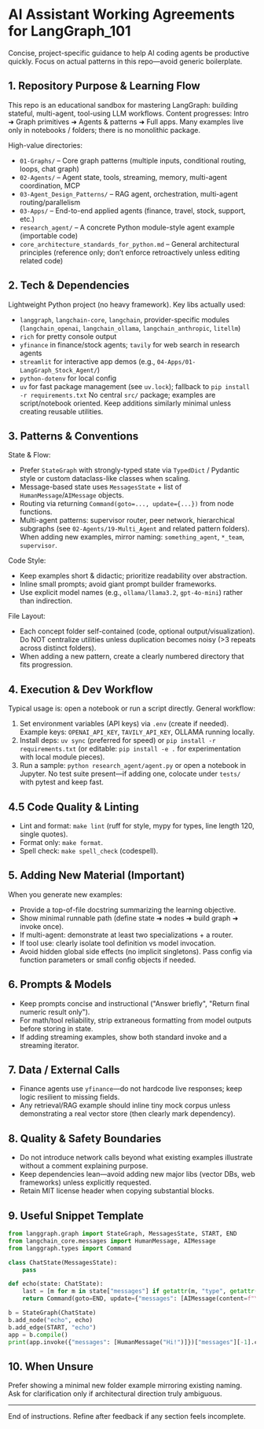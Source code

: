 # AI Assistant Working Agreements for LangGraph_101

Concise, project-specific guidance to help AI coding agents be productive quickly. Focus on actual patterns in this repo—avoid generic boilerplate.

## 1. Repository Purpose & Learning Flow

This repo is an educational sandbox for mastering LangGraph: building stateful, multi-agent, tool-using LLM workflows. Content progresses: Intro ➜ Graph primitives ➜ Agents & patterns ➜ Full apps. Many examples live only in notebooks / folders; there is no monolithic package.

High-value directories:

- `01-Graphs/` – Core graph patterns (multiple inputs, conditional routing, loops, chat graph)
- `02-Agents/` – Agent state, tools, streaming, memory, multi-agent coordination, MCP
- `03-Agent_Design_Patterns/` – RAG agent, orchestration, multi-agent routing/parallelism
- `03-Apps/` – End-to-end applied agents (finance, travel, stock, support, etc.)
- `research_agent/` – A concrete Python module-style agent example (importable code)
- `core_architecture_standards_for_python.md` – General architectural principles (reference only; don’t enforce retroactively unless editing related code)

## 2. Tech & Dependencies

Lightweight Python project (no heavy framework). Key libs actually used:

- `langgraph`, `langchain-core`, `langchain`, provider-specific modules (`langchain_openai`, `langchain_ollama`, `langchain_anthropic`, `litellm`)
- `rich` for pretty console output
- `yfinance` in finance/stock agents; `tavily` for web search in research agents
- `streamlit` for interactive app demos (e.g., `04-Apps/01-LangGraph_Stock_Agent/`)
- `python-dotenv` for local config
- `uv` for fast package management (see `uv.lock`); fallback to `pip install -r requirements.txt`
  No central `src/` package; examples are script/notebook oriented. Keep additions similarly minimal unless creating reusable utilities.

## 3. Patterns & Conventions

State & Flow:

- Prefer `StateGraph` with strongly-typed state via `TypedDict` / Pydantic style or custom dataclass-like classes when scaling.
- Message-based state uses `MessagesState` + list of `HumanMessage`/`AIMessage` objects.
- Routing via returning `Command(goto=..., update={...})` from node functions.
- Multi-agent patterns: supervisor router, peer network, hierarchical subgraphs (see `02-Agents/19-Multi_Agent` and related pattern folders). When adding new examples, mirror naming: `something_agent`, `*_team`, `supervisor`.

Code Style:

- Keep examples short & didactic; prioritize readability over abstraction.
- Inline small prompts; avoid giant prompt builder frameworks.
- Use explicit model names (e.g., `ollama/llama3.2`, `gpt-4o-mini`) rather than indirection.

File Layout:

- Each concept folder self-contained (code, optional output/visualization). Do NOT centralize utilities unless duplication becomes noisy (>3 repeats across distinct folders).
- When adding a new pattern, create a clearly numbered directory that fits progression.

## 4. Execution & Dev Workflow

Typical usage is: open a notebook or run a script directly.
General workflow:

1. Set environment variables (API keys) via `.env` (create if needed). Example keys: `OPENAI_API_KEY`, `TAVILY_API_KEY`, OLLAMA running locally.
2. Install deps: `uv sync` (preferred for speed) or `pip install -r requirements.txt` (or editable: `pip install -e .` for experimentation with local module pieces).
3. Run a sample: `python research_agent/agent.py` or open a notebook in Jupyter.
   No test suite present—if adding one, colocate under `tests/` with pytest and keep fast.

## 4.5 Code Quality & Linting

- Lint and format: `make lint` (ruff for style, mypy for types, line length 120, single quotes).
- Format only: `make format`.
- Spell check: `make spell_check` (codespell).

## 5. Adding New Material (Important)

When you generate new examples:

- Provide a top-of-file docstring summarizing the learning objective.
- Show minimal runnable path (define state ➜ nodes ➜ build graph ➜ invoke once).
- If multi-agent: demonstrate at least two specializations + a router.
- If tool use: clearly isolate tool definition vs model invocation.
- Avoid hidden global side effects (no implicit singletons). Pass config via function parameters or small config objects if needed.

## 6. Prompts & Models

- Keep prompts concise and instructional ("Answer briefly", "Return final numeric result only").
- For math/tool reliability, strip extraneous formatting from model outputs before storing in state.
- If adding streaming examples, show both standard invoke and a streaming iterator.

## 7. Data / External Calls

- Finance agents use `yfinance`—do not hardcode live responses; keep logic resilient to missing fields.
- Any retrieval/RAG example should inline tiny mock corpus unless demonstrating a real vector store (then clearly mark dependency).

## 8. Quality & Safety Boundaries

- Do not introduce network calls beyond what existing examples illustrate without a comment explaining purpose.
- Keep dependencies lean—avoid adding new major libs (vector DBs, web frameworks) unless explicitly requested.
- Retain MIT license header when copying substantial blocks.

## 9. Useful Snippet Template

```python
from langgraph.graph import StateGraph, MessagesState, START, END
from langchain_core.messages import HumanMessage, AIMessage
from langgraph.types import Command

class ChatState(MessagesState):
    pass

def echo(state: ChatState):
    last = [m for m in state["messages"] if getattr(m, "type", getattr(m, "role", "")) in ("human","user")][-1]
    return Command(goto=END, update={"messages": [AIMessage(content=f"You said: {last.content}")]})

b = StateGraph(ChatState)
b.add_node("echo", echo)
b.add_edge(START, "echo")
app = b.compile()
print(app.invoke({"messages": [HumanMessage("Hi!")]})["messages"][-1].content)
```

## 10. When Unsure

Prefer showing a minimal new folder example mirroring existing naming. Ask for clarification only if architectural direction truly ambiguous.

---

End of instructions. Refine after feedback if any section feels incomplete.
